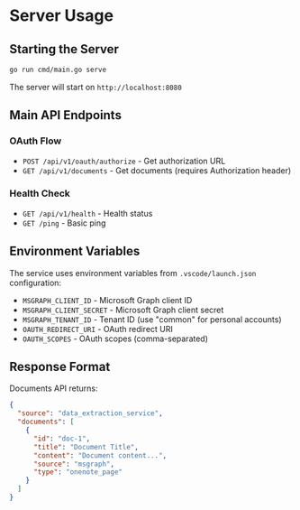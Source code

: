 # Server Usage

## Starting the Server

```bash
go run cmd/main.go serve
```

The server will start on `http://localhost:8080`

## Main API Endpoints

### OAuth Flow
- `POST /api/v1/oauth/authorize` - Get authorization URL
- `GET /api/v1/documents` - Get documents (requires Authorization header)

### Health Check
- `GET /api/v1/health` - Health status
- `GET /ping` - Basic ping

## Environment Variables

The service uses environment variables from `.vscode/launch.json` configuration:

- `MSGRAPH_CLIENT_ID` - Microsoft Graph client ID
- `MSGRAPH_CLIENT_SECRET` - Microsoft Graph client secret  
- `MSGRAPH_TENANT_ID` - Tenant ID (use "common" for personal accounts)
- `OAUTH_REDIRECT_URI` - OAuth redirect URI
- `OAUTH_SCOPES` - OAuth scopes (comma-separated)

## Response Format

Documents API returns:

```json
{
  "source": "data_extraction_service",
  "documents": [
    {
      "id": "doc-1",
      "title": "Document Title",
      "content": "Document content...",
      "source": "msgraph",
      "type": "onenote_page"
    }
  ]
}
``` 